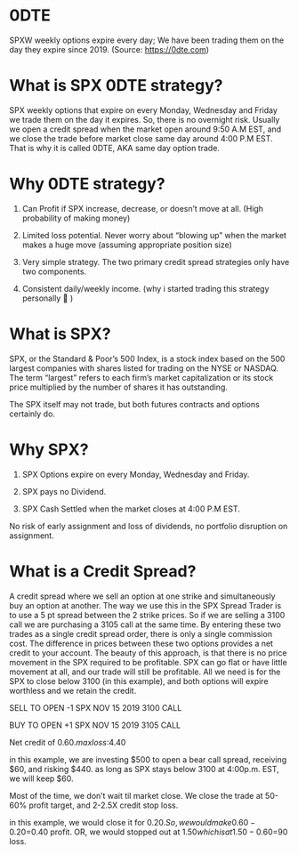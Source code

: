 # 0DTE
SPXW weekly options expire every day; We have been trading them on the day they expire since 2019. (Source: https://0dte.com)

# What is SPX 0DTE strategy?
SPX weekly options that expire on every Monday, Wednesday and Friday we trade them on the day it expires. So, there is no overnight risk. Usually we open a credit spread when the market open around 9:50 A.M EST, and we close the trade before market close same day around 4:00 P.M EST. That is why it is called 0DTE, AKA same day option trade.

# Why 0DTE strategy?
1. Can Profit if SPX increase, decrease, or doesn’t move at all. (High probability of making money)

2. Limited loss potential. Never worry about “blowing up” when the market makes a huge move (assuming appropriate position size)

3. Very simple strategy. The two primary credit spread strategies only have two components.

4. Consistent daily/weekly income. (why i started trading this strategy personally 🙂 )

# What is SPX?
SPX, or the Standard & Poor’s 500 Index, is a stock index based on the 500 largest companies with shares listed for trading on the NYSE or NASDAQ. The term “largest” refers to each firm’s market capitalization or its stock price multiplied by the number of shares it has outstanding.

The SPX itself may not trade, but both futures contracts and options certainly do.

# Why SPX?
1. SPX Options expire on every Monday, Wednesday and Friday.

2. SPX pays no Dividend.

3. SPX Cash Settled when the market closes at 4:00 P.M EST.

No risk of early assignment and loss of dividends, no portfolio disruption on assignment.

# What is a Credit Spread?
A credit spread where we sell an option at one strike and simultaneously buy an option at another. The way we use this in the SPX Spread Trader is to use a 5 pt spread between the 2 strike prices. So if we are selling a 3100 call we are purchasing a 3105 call at the same time. By entering these two trades as a single credit spread order, there is only a single commission cost. The difference in prices between these two options provides a net credit to your account. The beauty of this approach, is that there is no price movement in the SPX required to be profitable. SPX can go flat or have little movement at all, and our trade will still be profitable. All we need is for the SPX to close below 3100 (in this example), and both options will expire worthless and we retain the credit.

SELL TO OPEN -1 SPX NOV 15 2019 3100 CALL

BUY TO OPEN +1 SPX NOV 15 2019 3105 CALL

Net credit of $0.60. max loss:$4.40

in this example, we are investing $500 to open a bear call spread, receiving $60, and risking $440. as long as SPX stays below 3100 at 4:00p.m. EST, we will keep $60.

Most of the time, we don’t wait til market close. We close the trade at 50-60% profit target, and 2-2.5X credit stop loss.

in this example, we would close it for $0.20. So, we would make 0.60-0.20=$0.40 profit. OR, we would stopped out at $1.50 which is at 1.50-0.60=$90 loss.
